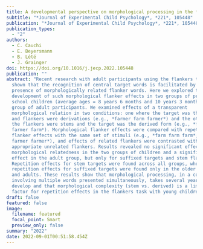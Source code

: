 ```yaml
---
title: A developmental perspective on morphological processing in the flankers task
subtitle: "*Journal of Experimental Child Psychology*, *221*, 105448"
publication: "*Journal of Experimental Child Psychology*, *221*, 105448"
publication_types:
  - "2"
authors:
  - C. Cauchi
  - E. Beyersmann
  - B. Lété
  - J. Grainger
doi: https://doi.org/10.1016/j.jecp.2022.105448
publication: ""
abstract: "Recent research with adult participants using the flankers task has
  shown that the recognition of central target words is facilitated by the
  presence of morphologically related flanker words. Here we explored the
  development of such morphological flanker effects in two groups of primary
  school children (average ages = 8 years 6 months and 10 years 3 months) and a
  group of adult participants. We examined effects of a transparent
  morphological relation in two conditions: one where the target was the stem
  and flankers were derivations (e.g., *farmer farm farmer*) and the other where
  the flankers were stems and the target was the derived form (e.g., *farm
  farmer farm*). Morphological flanker effects were compared with repetition
  flanker effects with the same set of stimuli (e.g., *farm farm farm*; *farmer
  farmer farmer*), and effects of related flankers were contrasted with the
  appropriate unrelated flankers. Results revealed no significant effect of
  morphological relatedness in the two groups of children and a significant
  effect in the adult group, but only for suffixed targets and stem flankers.
  Repetition effects for stem targets were found across all groups, whereas
  repetition effects for suffixed targets were found only in the older children
  and adults. These results show that morphological processing, in a context
  involving multiple words presented simultaneously, takes several years to
  develop and that morphological complexity (stem vs. derived) is a limiting
  factor for repetition effects in the flankers task with young children."
draft: false
featured: false
image:
  filename: featured
  focal_point: Smart
  preview_only: false
summary: "2022"
date: 2022-09-01T00:51:58.454Z
---
```

